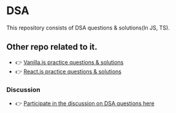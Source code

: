 # DSA

This repository consists of DSA questions & solutions(In JS, TS).

## Other repo related to it.

- 👉 [Vanilla.js practice questions & solutions](https://github.com/anandbaraik/vanilla-js-practice)
- 👉 [React.js practice questions & solutions](https://github.com/anandbaraik/react-js-practice)

### Discussion

- 👉 [Participate in the discussion on DSA questions here](https://github.com/anandbaraik/DSA/discussions?discussions_q=is%3Aopen+sort%3Adate_created)
